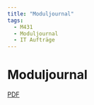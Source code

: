 ```yaml
---
title: "Moduljournal"
tags:
  - M431
  - Moduljournal
  - IT Aufträge
---
```


# Moduljournal

[PDF](/data/m431/Moduljournal.pdf)
